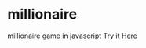# millionaire
millionaire game in javascript Try it [Here](https://mostafazke.github.io/millionaire "millionaire game")

